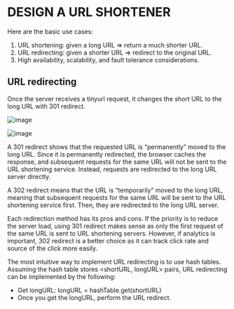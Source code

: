 # DESIGN A URL SHORTENER

Here are the basic use cases:

1. URL shortening: given a long URL => return a much shorter URL. 
2. URL redirecting: given a shorter URL => redirect to the original URL. 
3. High availability, scalability, and fault tolerance considerations. 


## URL redirecting
Once the server receives a tinyurl request, it changes the short URL to the long URL with 301 redirect.

![image](https://user-images.githubusercontent.com/23625821/133559109-27b61b17-0fcb-4c14-b01d-2b336ac254f3.png)

![image](https://user-images.githubusercontent.com/23625821/133559179-4d1df5bb-4f5c-4c8f-b88e-064025b8d0a3.png)


A 301 redirect shows that the requested URL is “permanently” moved to the long URL. Since it is permanently redirected, the browser caches the response, and subsequent requests for the same URL will not be sent to the URL shortening service. Instead, requests are redirected to the long URL server directly.


A 302 redirect means that the URL is “temporarily” moved to the long URL, meaning that subsequent requests for the same URL will be sent to the URL shortening service first. Then, they are redirected to the long URL server.


Each redirection method has its pros and cons. If the priority is to reduce the server load, using 301 redirect makes sense as only the first request of the same URL is sent to URL shortening servers. However, if analytics is important, 302 redirect is a better choice as it can track click rate and source of the click more easily. 

The most intuitive way to implement URL redirecting is to use hash tables. Assuming the hash table stores <shortURL, longURL> pairs, URL redirecting can be implemented by the following:

- Get longURL: longURL = hashTable.get(shortURL)
- Once you get the longURL, perform the URL redirect.



